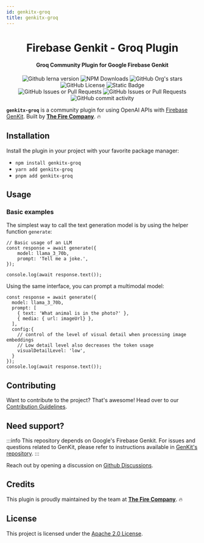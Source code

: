 ```yaml
---
id: genkitx-groq
title: genkitx-groq
---
```


<h1 align="center">Firebase Genkit - Groq Plugin</h1>

<h4 align="center">Groq Community Plugin for Google Firebase Genkit</h4>

<div align="center">
   <img alt="Github lerna version" src="https://img.shields.io/github/lerna-json/v/TheFireCo/genkit-plugins?label=version"/>
   <img alt="NPM Downloads" src="https://img.shields.io/npm/dw/genkitx-groq"/>
   <img alt="GitHub Org's stars" src="https://img.shields.io/github/stars/TheFireCo?style=social"/>
   <img alt="GitHub License" src="https://img.shields.io/github/license/TheFireCo/genkit-plugins"/>
   <img alt="Static Badge" src="https://img.shields.io/badge/yes-a?label=maintained"/>
</div>

<div align="center">
   <img alt="GitHub Issues or Pull Requests" src="https://img.shields.io/github/issues/TheFireCo/genkit-plugins?color=blue"/>
   <img alt="GitHub Issues or Pull Requests" src="https://img.shields.io/github/issues-pr/TheFireCo/genkit-plugins?color=blue"/>
   <img alt="GitHub commit activity" src="https://img.shields.io/github/commit-activity/m/TheFireCo/genkit-plugins"/>
</div>

**`genkitx-groq`** is a community plugin for using OpenAI APIs with
[Firebase GenKit](https://github.com/firebase/genkit). Built by [**The Fire Company**](https://github.com/TheFireCo). 🔥

## Installation

Install the plugin in your project with your favorite package manager:

- `npm install genkitx-groq`
- `yarn add genkitx-groq`
- `pnpm add genkitx-groq`

## Usage

### Basic examples

The simplest way to call the text generation model is by using the helper function `generate`:

```
// Basic usage of an LLM
const response = await generate({
    model: llama_3_70b,
    prompt: 'Tell me a joke.',
});

console.log(await response.text());
```

Using the same interface, you can prompt a multimodal model:

```
const response = await generate({
  model: llama_3_70b,
  prompt: [
    { text: 'What animal is in the photo?' },
    { media: { url: imageUrl} },
  ],
  config:{
    // control of the level of visual detail when processing image embeddings
    // Low detail level also decreases the token usage
    visualDetailLevel: 'low',
  }
});
console.log(await response.text());
```

## Contributing

Want to contribute to the project? That's awesome! Head over to our [Contribution Guidelines](https://github.com/TheFireCo/genkit-plugins/blob/main/https://github.com/TheFireCo/genkit-plugins/blob/main/CONTRIBUTING.md).

## Need support?

:::info
This repository depends on Google's Firebase Genkit. For issues and questions related to GenKit, please refer to instructions available in [GenKit's repository](https://github.com/firebase/genkit).
:::

Reach out by opening a discussion on [Github Discussions](https://github.com/TheFireCo/genkit-plugins/discussions).

## Credits

This plugin is proudly maintained by the team at [**The Fire Company**](https://github.com/TheFireCo). 🔥

## License

This project is licensed under the [Apache 2.0 License](https://github.com/TheFireCo/genkit-plugins/blob/main/LICENSE).
